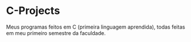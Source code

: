 # C-Projects
Meus programas feitos em C (primeira linguagem aprendida), todas feitas em meu primeiro semestre da faculdade.
